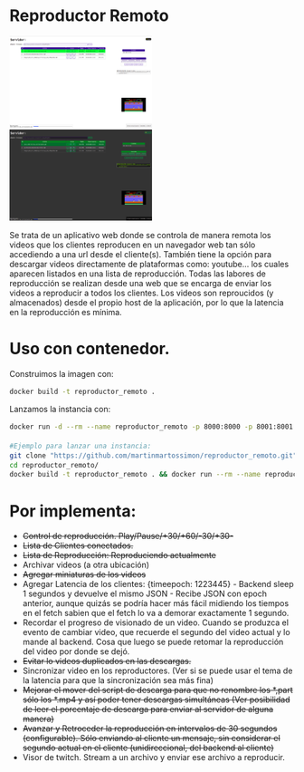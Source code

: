 # Reproductor Remoto
<img src="https://github.com/martinmartossimon/reproductor_remoto/blob/main/imagenes/screenshot.png" width="50%" height="50%">
<img src="https://github.com/martinmartossimon/reproductor_remoto/blob/main/imagenes/dark-theme.png" width="50%" height="50%">


Se trata de un aplicativo web donde se controla de manera remota los videos que los clientes reproducen en un navegador web tan sólo accediendo a una url desde el cliente(s). También tiene la opción para descargar videos directamente de plataformas como: youtube... los cuales aparecen listados en una lista de reproducción. Todas las labores de reproducción se realizan desde una web que se encarga de enviar los videos a reproducir a todos los clientes.
Los videos son reproucidos (y almacenados) desde el propio host de la aplicación, por lo que la latencia en la reproducción es mínima.


# Uso con contenedor.
Construimos la imagen con:  
```bash
docker build -t reproductor_remoto .
```

Lanzamos la instancia con:  
```bash
docker run -d --rm --name reproductor_remoto -p 8000:8000 -p 8001:8001 -v $(pwd)/contenido:/app/contenido reproductor_remoto

#Ejemplo para lanzar una instancia:
git clone "https://github.com/martinmartossimon/reproductor_remoto.git"
cd reproductor_remoto/
docker build -t reproductor_remoto . && docker run --rm --name reproductor_remoto -p 8000:8000 -p 8001:8001 -v $(pwd)/contenido:/app/contenido reproductor_remoto
```

# Por implementa:
- ~~Control de reproducción. Play/Pause/+30/+60/-30/+30-~~
- ~~Lista de Clientes conectados.~~
- ~~Lista de Reproducción: Reproduciendo actualmente~~
- Archivar videos (a otra ubicación)
- ~~Agregar miniaturas de los videos~~
- Agregar Latencia de los clientes: {timeepoch: 1223445} - Backend sleep 1 segundos y devuelve el mismo JSON - Recibe JSON con epoch anterior, aunque quizás se podría hacer más fácil midiendo los tiempos en el fetch sabien que el fetch lo va a demorar exactamente 1 segundo.
- Recordar el progreso de visionado de un video. Cuando se produzca el evento de cambiar video, que recuerde el segundo del video actual y lo mande al backend. Cosa que luego se puede retomar la reproducción del video por donde se dejó.
- ~~Evitar lo videos duplicados en las descargas.~~
- Sincronizar video en los reproductores. (Ver si se puede usar el tema de la latencia para que la sincronización sea más fina)
- ~~Mejorar el mover del script de descarga para que no renombre los *,part sólo los *.mp4 y así poder tener descargas simultáneas (Ver posibilidad de leer el porcentaje de descarga para enviar al servidor de alguna manera)~~
- ~~Avanzar y Retroceder la reproducción en intervalos de 30 segundos (configurable). Sólo enviando al cliente un mensaje, sin considerar el segundo actual en el cliente (unidireccional, del backend al cliente)~~
- Visor de twitch. Stream a un archivo y enviar ese archivo a reproducir.
